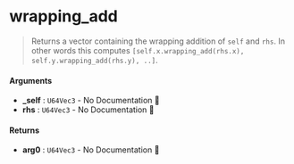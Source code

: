 # wrapping\_add

>  Returns a vector containing the wrapping addition of `self` and `rhs`.
>  In other words this computes `[self.x.wrapping_add(rhs.x), self.y.wrapping_add(rhs.y), ..]`.

#### Arguments

- **\_self** : `U64Vec3` \- No Documentation 🚧
- **rhs** : `U64Vec3` \- No Documentation 🚧

#### Returns

- **arg0** : `U64Vec3` \- No Documentation 🚧